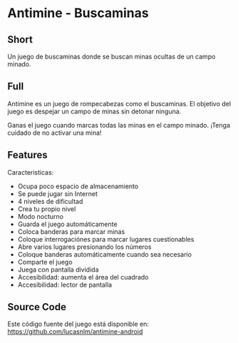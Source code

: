 # Antimine - Buscaminas

## Short

Un juego de buscaminas donde se buscan minas ocultas de un campo minado.

## Full

Antimine es un juego de rompecabezas como el buscaminas. El objetivo del juego es despejar un campo de minas sin detonar ninguna.

Ganas el juego cuando marcas todas las minas en el campo minado. ¡Tenga cuidado de no activar una mina!

## Features

Caracteristicas:

- Ocupa poco espacio de almacenamiento
- Se puede jugar sin Internet
- 4 niveles de dificultad
- Crea tu propio nivel
- Modo nocturno
- Guarda el juego automáticamente
- Coloca banderas para marcar minas
- Coloque interrogaciónes para marcar lugares cuestionables
- Abre varios lugares presionando los números
- Coloque banderas automáticamente cuando sea necesario
- Comparte el juego
- Juega con pantalla dividida
- Accesibilidad: aumenta el área del cuadrado
- Accesibilidad: lector de pantalla

## Source Code

Este código fuente del juego está disponible en: https://github.com/lucasnlm/antimine-android
